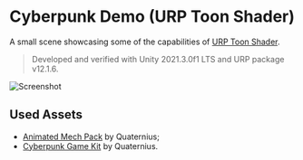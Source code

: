 # Cyberpunk Demo (URP Toon Shader)

A small scene showcasing some of the capabilities of [URP Toon Shader](https://github.com/Delt06/urp-toon-shader).

> Developed and verified with Unity 2021.3.0f1 LTS and URP package v12.1.6.

![Screenshot](Documentation/screenshot.jpg)

## Used Assets
- [Animated Mech Pack](https://quaternius.com/packs/animatedmech.html) by Quaternius;
- [Cyberpunk Game Kit](https://quaternius.com/packs/cyberpunkgamekit.html) by Quaternius.